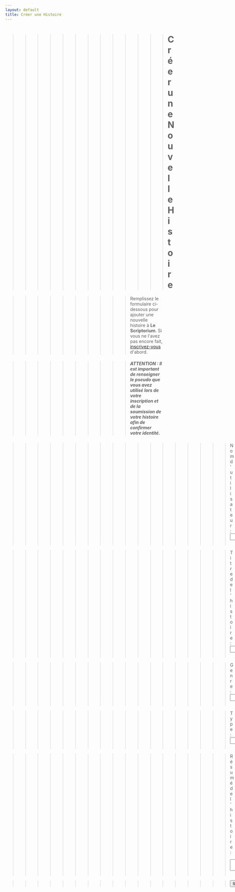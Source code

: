 ```yaml
---
layout: default
title: Créer une Histoire
---
```


>>>>>>>>>>>>># Créer une Nouvelle Histoire

>>>>>>>>>> Remplissez le formulaire ci-dessous pour ajouter une nouvelle histoire à **Le Scriptorium**.
Si vous ne l'avez pas encore fait, [inscrivez-vous](inscriptions.md) d'abord.

>>>>>>>>>> ##### ATTENTION : Il est important de renseigner le pseudo que vous avez utilisé lors de votre inscription et de la soumission de votre histoire afin de confirmer votre identité.

>>>>>>>>>>>>>>>>>><form action="https://formspree.io/f/mvgpjkyn" method="POST">
  >>>>>>>>>>>>>>>>>><form action="https://formspree.io/f/mvgpjkyn" method="POST">
   >>>>>>>>>>>>>>>>>><label for="pseudo">Nom d'utilisateur : </label><br>
  >>>>>>>>>>>>>>>>>><input type="text" id="pseudo" name="pseudo"><br><br>

  >>>>>>>>>>>>>>>>>><label for="title">Titre de l'histoire :</label><br>
  >>>>>>>>>>>>>>>>>><input type="text" id="title" name="title"><br><br>

  >>>>>>>>>>>>>>>>>><label for="title"> Genre :</label><br>
  >>>>>>>>>>>>>>>>>><input type="text" id="title" name="title"><br><br>

   >>>>>>>>>>>>>>>>>><label for="title"> Type :</label><br>
  >>>>>>>>>>>>>>>>>><input type="text" id="title" name="title"><br><br>

  >>>>>>>>>>>>>>>>>><label for="synopsis">Résumé de l'histoire :</label><br>
  >>>>>>>>>>>>>>>>>><textarea id="synopsis" name="synopsis"></textarea><br><br>

  >>>>>>>>>>>>>>>>>><input type="submit" value="Soumettre">
</form>

